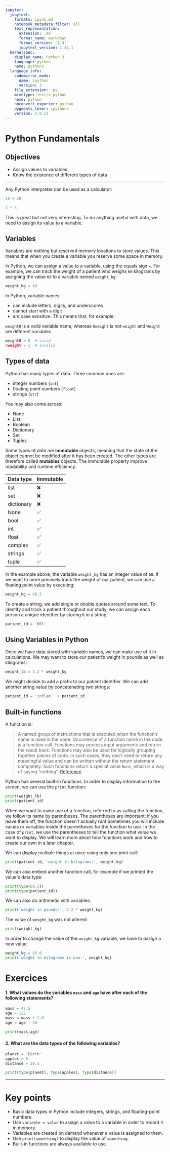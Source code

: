 ```yaml
---
jupyter:
  jupytext:
    formats: ipynb,md
    notebook_metadata_filter: all
    text_representation:
      extension: .md
      format_name: markdown
      format_version: '1.3'
      jupytext_version: 1.14.1
  kernelspec:
    display_name: Python 3
    language: python
    name: python3
  language_info:
    codemirror_mode:
      name: ipython
      version: 3
    file_extension: .py
    mimetype: text/x-python
    name: python
    nbconvert_exporter: python
    pygments_lexer: ipython3
    version: 3.9.13
---
```


# Python Fundamentals
## Objectives
* Assign values to variables.
* Know the existence of different types of data

***

Any Python interpreter can be used as a calculator:
```python
10 + 20
```

```python tags=["empty"]
2 * 3
```

This is great but not very interesting. To do anything useful with data, we need to assign its value to a variable. 

## Variables
Variables are nothing but reserved memory locations to store values. This means that when you create a
variable you reserve some space in memory.

In Python, we can assign a value to a variable, using the equals sign `=`. For example, we can track the weight of a patient who weighs `60` kilograms by assigning the value `60` to a variable named `weight_kg`:

```python tags=["empty"]
weight_kg = 60
```

In Python, variable names:

* can include letters, digits, and underscores
* cannot start with a digit
* are case sensitive.
This means that, for example:

`weight0` is a valid variable name, whereas `0weight` is not
`weight` and `Weight` are different variables
```python tags=["raises-exception"]
weight0 = 0  # valid
0weight = 1  # invalid
```

## Types of data

Python has many types of data. Three common ones are:

* integer numbers (`int`)
* floating point numbers (`float`)
* strings (`str`)

You may also come across:
- None
- List
- Boolean
- Dictionary
- Set
- Tuples

Some types of date are **immutable** objects, meaning that the state of the object cannot be modified after it has been created. The other types are therefore called **mutables** objects. The immutable property improve readability and runtime efficiency.

| Data type       | Immutable  |
|-----------------|------------|
|   list          | ❌         |
|   set           | ❌         |
|   dictionary    | ❌         |
|   None          | ✅         |
|   bool          | ✅         |
|   int           | ✅         |
|   float         | ✅         |
|   complex       | ✅         |
|   strings       | ✅         |
|   tuple         | ✅         |


In the example above, the variable `weight_kg` has an integer value of `60`. If we want to more precisely track the weight of our patient, we can use a floating point value by executing:
```python tags=["empty"]
weight_kg = 60.3
```

To create a string, we add single or double quotes around some text. To identify and track a patient throughout our study, we can assign each person a unique identifier by storing it in a string:
```python
patient_id = '001'
```

## Using Variables in Python
Once we have data stored with variable names, we can make use of it in calculations. We may want to store our patient’s weight in pounds as well as kilograms:
```python tags=["empty"]
weight_lb = 2.2 * weight_kg
```

We might decide to add a prefix to our patient identifier. We can add another string value by concatenating two strings:
```python
patient_id = 'inflam_' + patient_id
```

## Built-in functions
A function is:
> A named group of instructions that is executed when the function’s name is used in the code. Occurrence of a function name in the code is a function call. Functions may process input arguments and return the result back. Functions may also be used for logically grouping together pieces of code. In such cases, they don’t need to return any meaningful value and can be written without the return statement completely. Such functions return a special value `None`, which is a way of saying “nothing”.
[Reference](https://swcarpentry.github.io/python-novice-inflammation/reference.html#function)

Python has several built-in functions. In order to display information to the screen, we can use the `print` function:
```python tags=["empty"]
print(weight_lb)
print(patient_id)
```

When we want to make use of a function, referred to as calling the function, we follow its name by parentheses. The parentheses are important: if you leave them off, the function doesn’t actually run! Sometimes you will include values or variables inside the parentheses for the function to use. In the case of `print`, we use the parentheses to tell the function what value we want to display. We will learn more about how functions work and how to create our own in a later chapter.

We can display multiple things at once using only one print call:
```python
print(patient_id, 'weight in kilograms:', weight_kg)
```

We can also embed another function call, for example if we printed the value's data type:
```python
print(type(60.3))
print(type(patient_id))
```

We can also do arithmetic with variables:
```python
print('weight in pounds:', 2.2 * weight_kg)
```

The value of `weight_kg` was not altered:
```python
print(weight_kg)
```

In order to change the value of the `weight_kg` variable, we have to *assign* a new value:
```python
weight_kg = 65.0
print('weight in kilograms is now:', weight_kg)
```

# Exercices
#### 1. What values do the variables `mass` and `age` have after each of the following statements?
```python
mass = 47.5
age = 122
mass = mass * 2.0
age = age - 20
```
```python tags=["empty"]
print(mass,age)
```

#### 2. What are the data types of the following variables?
```python
planet = 'Earth'
apples = 5
distance = 10.5
```
```python tags=["empty"]
print(type(planet), type(apples), type(distance))
```

***
# Key points
* Basic data types in Python include integers, strings, and floating-point numbers.
* Use `variable = value` to assign a value to a variable in order to record it in memory.
* Variables are created on demand whenever a value is assigned to them.
* Use `print(something)` to display the value of `something`.
* Built-in functions are always available to use.
